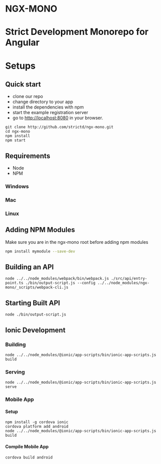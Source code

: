# NGX-MONO
# Strict Development Monorepo for Angular

# Setups

## Quick start

* clone our repo
* change directory to your app
* install the dependencies with npm
* start the example registration server
* go to [http://localhost:8080](http://localhost:8080) in your browser.

```
git clone http://github.com/strictd/ngx-mono.git
cd ngx-mono
npm install
npm start
```

## Requirements
* Node
* NPM

### Windows

### Mac

### Linux

## Adding NPM Modules
Make sure you are in the ngx-mono root before adding npm modules

```bash
npm install mymodule --save-dev
```

## Building an API
```
node ../../node_modules/webpack/bin/webpack.js ./src/api/entry-point.ts ./bin/output-script.js --config ../../node_modules/ngx-mono/_scripts/webpack-cli.js
```

## Starting Built API
```
node ./bin/output-script.js
```

## Ionic Development
### Building
```
node ../../node_modules/@ionic/app-scripts/bin/ionic-app-scripts.js build
```

### Serving
```
node ../../node_modules/@ionic/app-scripts/bin/ionic-app-scripts.js serve
```

### Mobile App
#### Setup
```
npm install -g cordova ionic
cordova platform add android
node ../../node_modules/@ionic/app-scripts/bin/ionic-app-scripts.js build
```

#### Compile Mobile App
```
cordova build android
```


